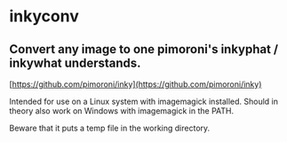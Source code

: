 # inkyconv
## Convert any image to one pimoroni's inkyphat / inkywhat understands. ##
[https://github.com/pimoroni/inky](https://github.com/pimoroni/inky)

Intended for use on a Linux system with imagemagick installed.
Should in theory also work on Windows with imagemagick in the PATH.

Beware that it puts a temp file in the working directory.
